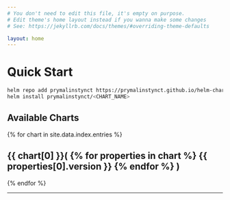 ```yaml
---
# You don't need to edit this file, it's empty on purpose.
# Edit theme's home layout instead if you wanna make some changes
# See: https://jekyllrb.com/docs/themes/#overriding-theme-defaults

layout: home
---
```


# [](#header-1)Quick Start

```bash
helm repo add prymalinstynct https://prymalinstynct.github.io/helm-charts/charts
helm install prymalinstynct/<CHART_NAME>
```
## [](#header-2)Available Charts

> <LIST of Charts>
{% for chart in site.data.index.entries %}
  <h2>{{ chart[0] }}(  
  	{% for properties in chart %}
		{{ properties[0].version }}
  	{% endfor %}
   )</h2>
{% endfor %}


---
